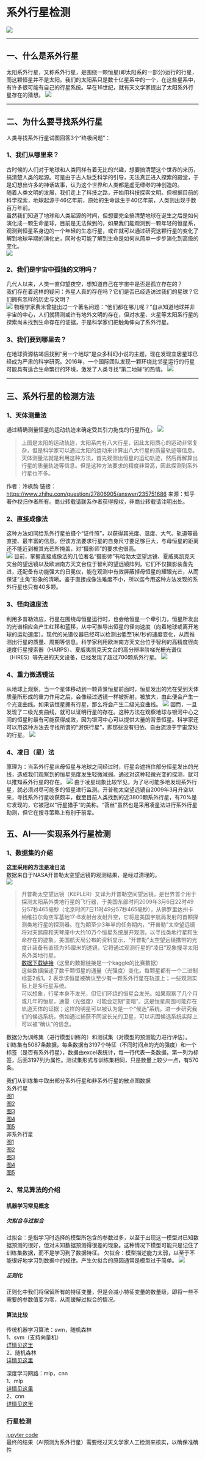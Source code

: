 # 系外行星检测
![](./Exoplanet%20Hunting%20in%20Deep%20Space/archive/plot/other/yinhe.jpg)
***
## 一、什么是系外行星
太阳系外行星，又称系外行星，是围绕一颗恒星(即太阳系的一部分)运行的行星，而这颗恒星并不是太阳。我们的太阳系只是数十亿星系中的一个，在这些星系中，有许多很可能有自己的行星系统。早在16世纪，就有天文学家提出了太阳系外行星存在的猜想。
![](./Exoplanet%20Hunting%20in%20Deep%20Space/archive/plot/other/planet_0.jpg)

***
## 二、为什么要寻找系外行星
人类寻找系外行星试图回答3个“终极问题”：
### 1、我们从哪里来？
古时候的人们对于地球和人类同样有着无比的兴趣，想要搞清楚这个世界的来历，搞清楚人类的起源。可是由于古人缺乏科学的引导，无法真正进入探索的殿堂，于是幻想出许多的神话故事，认为这个世界和人类都是虚无缥缈的神创造的。  
随着人类文明的发展，我们走上了科技之路，开始用科技探索文明。但根据目前的科学探索，地球起源于46亿年前，原始的生命诞生于40亿年前，人类则出现于数百万年前。  
虽然我们知道了地球和人类起源的时间，但想要完全搞清楚地球在诞生之后是如何演化成一颗生命星球，目前是无法做到的，如果我们能观测到一颗年轻的恒星系，观测到恒星系身边的一个年轻的生态行星，或许就可以通过研究这颗行星的变化了解到地球早期的演化史，同时也可能了解到生命是如何从简单一步步演化到高级的变化。  
![](./Exoplanet%20Hunting%20in%20Deep%20Space/archive/plot/other/where.webp)
### 2、我们是宇宙中孤独的文明吗？
几代人以来，人类一直仰望夜空，想知道自己在宇宙中是否是孤立存在的？  
我们存在着这样的疑问：外星人真的存在吗？它们是否已经造访过我们的星球？它们拥有怎样的历史与文明？  
![](./Exoplanet%20Hunting%20in%20Deep%20Space/archive/plot/other/loneliness.jpg)
物理学家费米曾提出过一个著名问题：“他们都在哪儿呢？”自从知道地球并非宇宙的中心，人们就猜测或许有地外文明的存在，但对水星、火星等太阳系行星的探索尚未找到生命存在的证据，于是科学家们把触角伸向了系外行星。  

### 3、我们要到哪里去？
在地球资源枯竭后找到“另一个地球”是众多科幻小说的主题，现在发现宜居星球已经成为严肃的科学研究。2016年，一个国际团队发现一颗环绕比邻星运行的行星可能具有适合生命繁衍的环境，激发了人类寻找“第二地球”的热情。
![](./Exoplanet%20Hunting%20in%20Deep%20Space/archive/plot/other/future.jpg)
***
## 三、系外行星的检测方法
### 1、天体测量法
通过精确测量恒星的运动轨迹来确定受其引力拖曳的行星所在。
![](./Exoplanet%20Hunting%20in%20Deep%20Space/archive/plot/other/tianticeliang.jpg)
>上图是太阳的运动轨迹，太阳系内有八大行星，因此太阳质心的运动非常复杂，但是科学家可以通过太阳的运动来计算出八大行星的质量轨迹等信息。天体测量法就是利用这种方法，首先观测出恒星的运动轨迹，然后再解算出行星的质量轨迹等信息。但是这种方法要求的精度非常高，因此探测到系外行星也不多。

作者：泠枫韵
链接：https://www.zhihu.com/question/27806905/answer/235751686
来源：知乎
著作权归作者所有。商业转载请联系作者获得授权，非商业转载请注明出处。

### 2、直接成像法
这种方法如同给系外行星拍摄个“证件照”，以获得其光度、温度、大气、轨道等最直接、最丰富的信息。但该方法要求行星的自身尺寸要足够巨大，与母恒星的距离还不能近到被其光芒所掩盖，对“摄影师”的要求也很高。  
![](./Exoplanet%20Hunting%20in%20Deep%20Space/archive/plot/other/zhijiechengxiang.jpg)
目前，掌握直接成像法的几位著名“摄影师”有哈勃太空望远镜、夏威夷凯克天文台的望远镜以及欧洲南方天文台位于智利的望远镜阵列。它们不仅摄影装备先进，还配备有功能强大的日冕仪，能在观测中有效屏蔽掉母恒星的耀眼光芒，从而保证“主角”形象的清晰。鉴于直接成像法难度不小，所以迄今用这种方法发现的系外行星也只有40多颗。  

### 3、径向速度法
利用多普勒效应，行星在围绕母恒星运行时，也会给恒星一个牵引力，恒星所发出的光谱相应会产生红移和蓝移，从中可推导出恒星的径向速度（向着地球或离开地球的运动速度）。现代的光谱仪器已经可以检测出低至1米/秒的速度变化，从而推测出行星的质量、周期等信息。科学家利用欧洲南方天文台位于智利的高精度径向速度行星搜索器（HARPS）、夏威夷凯克天文台的高分辨率阶梯光栅光谱仪（HIRES）等先进的天文设备，已经发现了超过700颗系外行星。
![](./Exoplanet%20Hunting%20in%20Deep%20Space/archive/plot/other/jingxiangsudu.jpg)
### 4、重力微透镜法
从地球上观察，当一个星体移动到一颗背景恒星前面时，恒星发出的光在受到天体质量所形成的重力作用之后，会像经过透镜一样被折射，被放大，由此便会产生一个光变曲线。如果该恒星拥有行星，那么将会产生二级光变曲线。
![](./Exoplanet%20Hunting%20in%20Deep%20Space/archive/plot/other/grivity_0.jpg)
因而，一旦发现了二级光变曲线，就可以证明行星的存在。这种方法在观察地球与银河中心之间的恒星时最有可能获得成效，因为银河中心可以提供大量的背景恒星。科学家还可以用这种方法去寻找所谓的“游侠行星”，即那些没有归依、自由流浪于宇宙深处的行星。
![](./Exoplanet%20Hunting%20in%20Deep%20Space/archive/plot/other/grivity_1.jpg)
### 4、**凌日（星）法**
原理为：当系外行星从母恒星与地球之间经过时，行星会遮挡住部分恒星发出的光线，造成我们观察到的恒星亮度发生轻微减弱。通过对这种轻微光变的探测，就可以推知系外行星的存在。
![](./Exoplanet%20Hunting%20in%20Deep%20Space/archive/plot/other/transit.gif)
由于凌星现象比较罕见，为了尽可能多地发现系外行星，就必须对尽可能多的恒星进行监测。开普勒太空望远镜自2009年3月升空以来，寻找系外行星收获颇丰，截至目前人类找到的近3800颗系外行星，有70%是它发现的，它被冠以“行星猎手”的美称。“苔丝”虽然也是采用凌星法进行系外行星勘测，但它在搜寻策略上有别于前辈。  


## 五、AI——实现系外行星检测 
### 1、数据集的介绍
**这里采用的方法是凌日法**  
数据来自于NASA开普勒太空望远镜的观测结果，是经过清理的。  
![](./Exoplanet%20Hunting%20in%20Deep%20Space/archive/plot/other/KEPLER.jpg)
>开普勒太空望远镜（KEPLER）又译为开普勒空间望远镜，是世界首个用于探测太阳系外类地行星的飞行器，于美国东部时间2009年3月6日22时49分57秒465毫秒（北京时间7日11时49分57秒465毫秒），从佛罗里达州卡纳维拉尔角空军基地17-B发射台发射升空，它将是美国宇航局发射的首颗探测类地行星的探测器。在为期至少3年半的任务期内，“开普勒”太空望远镜将对天鹅座和天琴座中大约10万个恒星系统展开观测，以寻找类地行星和生命存在的迹象。美国航天局公布的资料显示，“开普勒”太空望远镜携带的光度计装备有直径为95厘米的透镜，它将通过观测行星的“凌日”现象搜寻太阳系外类地行星。  
[数据下载链接](https://www.kaggle.com/datasets/keplersmachines/kepler-labelled-time-series-data/code?resource=download)（这里的数据链接是一个kaggle的比赛数据）  
这些数据描述了数千颗恒星的通量（光强度）变化。每颗星都有一个二进制标签2或1。2 表示该恒星被确认至少有一颗系外行星在轨道上；一些观测实际上是多行星系统。  
可以想象，行星本身不发光，但它们环绕的恒星会发光。如果观察了几个月或几年的恒星，通量（光强度）可能会定期“变暗”。这是恒星周围可能存在轨道天体的证据；这样的明星可以被认为是一个“候选”系统。进一步研究我们的候选系统，例如通过捕获不同波长光的卫星，可以巩固候选系统实际上可以被“确认”的信念。  

数据分为训练集（进行模型训练的）和测试集（对模型的预测能力进行评估）。  
训练集有5087条数据，每条数据有3197个特征（不同时间点的光的强度）和一个标签（是否有系外行星），数据由excel表统计，每一行代表一条数据，第一列为标签，后面3197列为属性。测试集形式与训练集相同，只是数量上较少一点，有570条。

我们从训练集中取出部分系外行星和非系外行星的散点图数据  
系外行星  
[图1](./Exoplanet%20Hunting%20in%20Deep%20Space/archive/plot/stars%20with%20exoplants/scatter/number%201.png)  
[图2](./Exoplanet%20Hunting%20in%20Deep%20Space/archive/plot/stars%20with%20exoplants/scatter/number%202.png)  
[图3](./Exoplanet%20Hunting%20in%20Deep%20Space/archive/plot/stars%20with%20exoplants/scatter/number%203.png)   
[图4](./Exoplanet%20Hunting%20in%20Deep%20Space/archive/plot/stars%20with%20exoplants/scatter/number%204.png)  
[图5](./Exoplanet%20Hunting%20in%20Deep%20Space/archive/plot/stars%20with%20exoplants/scatter/number%205.png)  
非系外行星  
[图1](./Exoplanet%20unting%20in%20Deep%20Space/archive/plot/stars%20without%20exoplants/scatter/number%201.png)  
[图2](./Exoplanet%20Hunting%20in%20Deep%20Space/archive/plot/stars%20without%20exoplants/scatter/number%202.png)  
[图3](./Exoplanet%20Hunting%20in%20Deep%20Space/archive/plot/stars%20without%20exoplants/scatter/number%203.png)  
[图4](./Exoplanet%20Hunting%20in%20Deep%20Space/archive/plot/stars%20without%20exoplants/scatter/number%204.png)  
[图5](./Exoplanet%20Hunting%20in%20Deep%20Space/archive/plot/stars%20without%20exoplants/scatter/number%205.png)  

### 2、常见算法的介绍
#### 机器学习常见概念
##### 欠拟合与过拟合
过拟合：是指学习时选择的模型所包含的参数过多，以至于出现这一模型对已知数据预测的很好，但对未知数据预测得很差的现象。这种情况下模型可能只是记住了训练集数据，而不是学习到了数据特征。
欠拟合：模型描述能力太弱，以至于不能很好地学习到数据中的规律。产生欠拟合的原因通常是模型过于简单。
![](./Exoplanet%20Hunting%20in%20Deep%20Space/archive/plot/other/fitting.png)
##### 正则化
正则化中我们将保留所有的特征变量，但是会减小特征变量的数量级，即将一些不需要的参数值变为零，从而缓解过拟合的情况。

#### 算法比较
传统机器学习算法：svm，随机森林  
1、svm（支持向量机）  
[详情见这里](https://blog.csdn.net/qq_42363032/article/details/107210881?ops_request_misc=%257B%2522request%255Fid%2522%253A%2522167487618116800184170971%2522%252C%2522scm%2522%253A%252220140713.130102334..%2522%257D&request_id=167487618116800184170971&biz_id=0&utm_medium=distribute.pc_search_result.none-task-blog-2~all~baidu_landing_v2~default-1-107210881-null-null.142^v71^one_line,201^v4^add_ask&utm_term=svm%E9%80%9A%E4%BF%97%E4%BB%8B%E7%BB%8D&spm=1018.2226.3001.4187)  
2、随机森林  
[详情见这里](https://blog.csdn.net/cg896406166/article/details/83796557?ops_request_misc=&request_id=&biz_id=102&utm_term=%E9%9A%8F%E6%9C%BA%E6%A3%AE%E6%9E%97%E9%80%9A%E4%BF%97%E4%BB%8B%E7%BB%8D&utm_medium=distribute.pc_search_result.none-task-blog-2~all~sobaiduweb~default-2-83796557.142^v71^one_line,201^v4^add_ask&spm=1018.2226.3001.4187)  

深度学习网路：mlp，cnn  
1、mlp  
[详情见这里](https://zhuanlan.zhihu.com/p/473509550)  
2、cnn  
[详情见这里](https://zhuanlan.zhihu.com/p/546593921)  


### 行星检测
[jupyter code](./Exoplanet%20Hunting%20in%20Deep%20Space/archive/code.ipynb)  
最终的结果（AI预测为系外行星）需要经过天文学家人工检测来核实，以确保准确性